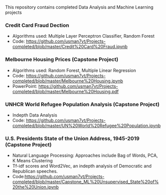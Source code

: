 This repository contains completed Data Analysis and Machine Learning projects
### Credit Card Fraud Dection 
- Algorithms used: Multiple Layer Perceptron Classifier, Random Forest
- Code: https://github.com/usman7vt/Projects-completed/blob/master/Credit%20Card%20Fraud.ipynb

### Melbourne Housing Prices (Capstone Project)
- Algorithms used: Random Forest, Multiple Linear Regression
- Code: https://github.com/usman7vt/Projects-completed/blob/master/Melbourne%20Housing.ipynb
- PowerPoint: https://github.com/usman7vt/Projects-completed/blob/master/Melbourne%20Housing.pdf

### UNHCR World Refugee Population Analysis (Capstone Project)
- Indepth Data Analysis
- Code: https://github.com/usman7vt/Projects-completed/blob/master/UN%20World%20Refugee%20Population.ipynb

### U.S. Presidents State of the Union Address, 1945-2019 (Capstone Project)
- Natural Language Processing: Approaches include Bag of Words, PCA, K Means Clustering
- Tf-idf scores and Word2Vec, an indepth analysis of Democratic and Republican speeches.
- Code:https://github.com/usman7vt/Projects-completed/blob/master/Capstone_ML%20Unsupervised_State%20of%20the%20Union.ipynb 
